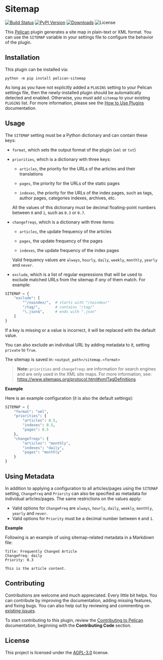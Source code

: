 Sitemap
=======

[![Build Status](https://img.shields.io/github/actions/workflow/status/pelican-plugins/sitemap/main.yml?branch=main)](https://github.com/pelican-plugins/sitemap/actions)
[![PyPI Version](https://img.shields.io/pypi/v/pelican-sitemap)](https://pypi.org/project/pelican-sitemap/)
[![Downloads](https://img.shields.io/pypi/dm/pelican-sitemap)](https://pypi.org/project/pelican-sitemap/)
![License](https://img.shields.io/pypi/l/pelican-sitemap?color=blue)

This [Pelican][] plugin generates a site map in plain-text or XML format. You can use the `SITEMAP` variable in your settings file to configure the behavior of the plugin.

Installation
------------

This plugin can be installed via:

    python -m pip install pelican-sitemap

As long as you have not explicitly added a `PLUGINS` setting to your Pelican settings file, then the newly-installed plugin should be automatically detected and enabled. Otherwise, you must add `sitemap` to your existing `PLUGINS` list. For more information, please see the [How to Use Plugins](https://docs.getpelican.com/en/latest/plugins.html#how-to-use-plugins) documentation.

Usage
-----

The `SITEMAP` setting must be a Python dictionary and can contain these keys:

* `format`, which sets the output format of the plugin (`xml` or `txt`)

* `priorities`, which is a dictionary with three keys:

    - `articles`, the priority for the URLs of the articles and their translations

    - `pages`, the priority for the URLs of the static pages

    - `indexes`, the priority for the URLs of the index pages, such as tags, author pages, categories indexes, archives, etc.

    All the values of this dictionary must be decimal floating-point numbers between `0` and `1`, such as `0.3` or `0.7`.

* `changefreqs`, which is a dictionary with three items:

    - `articles`, the update frequency of the articles

    - `pages`, the update frequency of the pages

    - `indexes`, the update frequency of the index pages

    Valid frequency values are `always`, `hourly`, `daily`, `weekly`, `monthly`, `yearly` and `never`.

* `exclude`, which is a list of regular expressions that will be used to exclude matched URLs from the sitemap if *any* of them match. For example:

```python
SITEMAP = {
    "exclude": [
        "^/noindex/",  # starts with "/noindex/"
        "/tag/",       # contains "/tag/"
        "\.json$",     # ends with ".json"
    ]
}
```

If a key is missing or a value is incorrect, it will be replaced with the default value.

You can also exclude an individual URL by adding metadata to it, setting `private` to `True`.

The sitemap is saved in: `<output_path>/sitemap.<format>`

> **Note:** `priorities` and `changefreqs` are information for search engines and are only used in the XML site maps. For more information, see: <https://www.sitemaps.org/protocol.html#xmlTagDefinitions>

**Example**

Here is an example configuration (it is also the default settings):

```python
SITEMAP = {
    "format": "xml",
    "priorities": {
        "articles": 0.5,
        "indexes": 0.5,
        "pages": 0.5
    },
    "changefreqs": {
        "articles": "monthly",
        "indexes": "daily",
        "pages": "monthly"
    }
}
```

Using Metadata
--------------

In addition to applying a configuration to all articles/pages using the `SITEMAP` setting, `ChangeFreq` and `Priority` can also be specified as metadata for individual articles/pages. The same restrictions on the values apply:

* Valid options for `ChangeFreq` are  `always`, `hourly`, `daily`, `weekly`, `monthly`, `yearly` and `never`.
* Valid options for `Priority` must be a decimal number between `0` and `1`.

**Example**

Following is an example of using sitemap-related metadata in a Markdown file:

```
Title: Frequently Changed Article
ChangeFreq: daily
Priority: 0.3

This is the article content.
```

Contributing
------------

Contributions are welcome and much appreciated. Every little bit helps. You can contribute by improving the documentation, adding missing features, and fixing bugs. You can also help out by reviewing and commenting on [existing issues][].

To start contributing to this plugin, review the [Contributing to Pelican][] documentation, beginning with the **Contributing Code** section.

[Pelican]: https://github.com/getpelican/pelican
[existing issues]: https://github.com/pelican-plugins/sitemap/issues
[Contributing to Pelican]: https://docs.getpelican.com/en/latest/contribute.html

License
-------

This project is licensed under the [AGPL-3.0](https://www.gnu.org/licenses/agpl-3.0-standalone.html) license.
